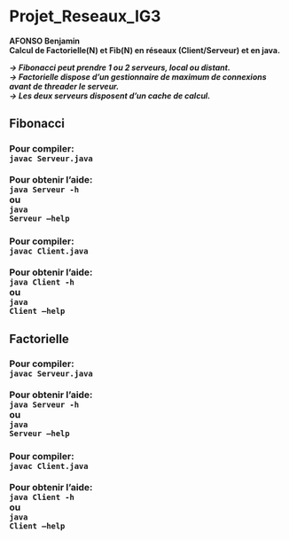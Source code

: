 # Projet_Reseaux_IG3 
<b>AFONSO Benjamin<b><br>
<b>Calcul de Factorielle(N) et Fib(N) en réseaux (Client/Serveur) et en java.</b><br>

<i> -> Fibonacci peut prendre 1 ou 2 serveurs, local ou distant.</i><br>
<i> -> Factorielle dispose d’un gestionnaire de maximum de connexions avant de threader le serveur.</i><br>
<i> -> Les deux serveurs disposent d’un cache de calcul.</i><br>


<h2> Fibonacci </h2>


<h3 Serveur</h3>

Pour compiler: 
<br>
<code>javac Serveur.java</code>
<br>
<br>
Pour obtenir l’aide:
<br>
<code>java Serveur -h </code>
<br>ou<br>
<code>java Serveur —help</code>

<h3 Client</h3>

Pour compiler: 
<br>
<code>javac Client.java</code>
<br>
<br>
Pour obtenir l’aide:
<br>
<code>java Client -h </code>
<br>ou<br>
<code>java Client —help</code>

<h2> Factorielle </h2>

<h3 Serveur</h3>

Pour compiler: 
<br>
<code>javac Serveur.java</code>
<br>
<br>
Pour obtenir l’aide:
<br>
<code>java Serveur -h </code>
<br>ou<br>
<code>java Serveur —help</code>

<h3 Client</h3>

Pour compiler: 
<br>
<code>javac Client.java</code>
<br>
<br>
Pour obtenir l’aide:
<br>
<code>java Client -h </code>
<br>ou<br>
<code>java Client —help</code>
